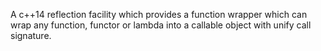 A c++14 reflection facility which provides a function wrapper which can wrap
any function, functor or lambda into a callable object with unify call
signature.
